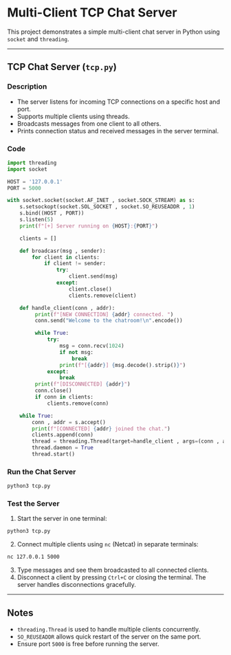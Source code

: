 
# Multi-Client TCP Chat Server

This project demonstrates a simple multi-client chat server in Python using `socket` and `threading`.

---

## **TCP Chat Server (`tcp.py`)**

### **Description**
- The server listens for incoming TCP connections on a specific host and port.
- Supports multiple clients using threads.
- Broadcasts messages from one client to all others.
- Prints connection status and received messages in the server terminal.

### **Code**
```python
import threading
import socket

HOST = '127.0.0.1'
PORT = 5000

with socket.socket(socket.AF_INET , socket.SOCK_STREAM) as s:
    s.setsockopt(socket.SOL_SOCKET , socket.SO_REUSEADDR , 1)
    s.bind((HOST , PORT))
    s.listen(5)
    print(f"[+] Server running on {HOST}:{PORT}")

    clients = []

    def broadcasr(msg , sender):
        for client in clients:
            if client != sender:
                try:
                    client.send(msg)
                except:
                    client.close()
                    clients.remove(client)

    def handle_client(conn , addr):
         print(f"[NEW CONNECTION] {addr} connected. ")
         conn.send("Welcome to the chatroom!\n".encode())

         while True:
             try:
                 msg = conn.recv(1024)
                 if not msg:
                     break
                 print(f"[{addr}] {msg.decode().strip()}")
             except:
                 break
         print(f"[DISCONNECTED] {addr}")
         conn.close()
         if conn in clients:
             clients.remove(conn)

    while True:
        conn , addr = s.accept()
        print(f"[CONNECTED] {addr} joined the chat.")
        clients.append(conn)
        thread = threading.Thread(target=handle_client , args=(conn , addr))
        thread.daemon = True
        thread.start()
```

### **Run the Chat Server**
```bash
python3 tcp.py
```

### **Test the Server**
1. Start the server in one terminal:
```bash
python3 tcp.py
```
2. Connect multiple clients using `nc` (Netcat) in separate terminals:
```bash
nc 127.0.0.1 5000
```
3. Type messages and see them broadcasted to all connected clients.
4. Disconnect a client by pressing `Ctrl+C` or closing the terminal. The server handles disconnections gracefully.

---

## **Notes**
- `threading.Thread` is used to handle multiple clients concurrently.
- `SO_REUSEADDR` allows quick restart of the server on the same port.
- Ensure port `5000` is free before running the server.
